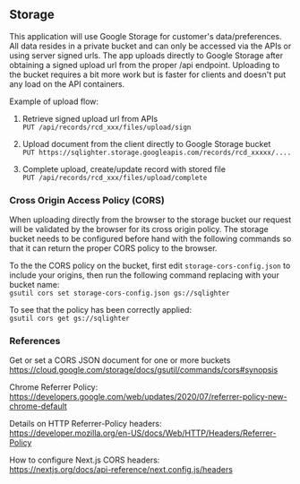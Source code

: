 ## Storage

This application will use Google Storage for customer's data/preferences. All data resides in a private bucket and can only be accessed via the APIs or using server signed urls. The app uploads directly to Google Storage after obtaining a signed upload url from the proper /api endpoint. Uploading to the bucket requires a bit more work but is faster for clients and doesn't put any load on the API containers.

Example of upload flow:

1. Retrieve signed upload url from APIs  
   `PUT /api/records/rcd_xxx/files/upload/sign`

2. Upload document from the client directly to Google Storage bucket  
   `PUT https://sqlighter.storage.googleapis.com/records/rcd_xxxxx/....`

3. Complete upload, create/update record with stored file  
   `PUT /api/records/rcd_xxx/files/upload/complete`

### Cross Origin Access Policy (CORS)

When uploading directly from the browser to the storage bucket our request will be validated by the browser for its cross origin policy. The storage bucket needs to be configured before hand with the following commands so that it can return the proper CORS policy to the browser.

To the the CORS policy on the bucket, first edit `storage-cors-config.json` to include your origins, then run the following command replacing with your bucket name:  
`gsutil cors set storage-cors-config.json gs://sqlighter`

To see that the policy has been correctly applied:  
`gsutil cors get gs://sqlighter`

### References

Get or set a CORS JSON document for one or more buckets  
https://cloud.google.com/storage/docs/gsutil/commands/cors#synopsis

Chrome Referrer Policy:  
https://developers.google.com/web/updates/2020/07/referrer-policy-new-chrome-default

Details on HTTP Referrer-Policy headers:  
https://developer.mozilla.org/en-US/docs/Web/HTTP/Headers/Referrer-Policy

How to configure Next.js CORS headers:  
https://nextjs.org/docs/api-reference/next.config.js/headers
